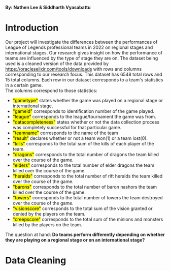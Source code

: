 **By: Nathen Lee & Siddharth Vyasabattu**
# Introduction
Our project will investigate the differences between the performances of League of Legends professional teams in 2022 on regional stages and international stages. Our research gives insight on how the performance of teams are influenced by the type of stage they are on. The dataset being used is a cleaned version of the data provided by https://oracleselixir.com/tools/downloads with rows and columns corresponding to our research focus. This dataset has 6548 total rows and 15 total columns. Each row in our dataset corresponds to a team's statistics in a certain game.  
The columns correspond to those statistics:
- <mark>"gametype"</mark> states whether the game was played on a regional stage or international stage. 
- <mark>"gameid"</mark> corresponds to identification number of the game played.
- <mark>"league"</mark> corresponds to the league/tournament the game was from.
- <mark>"datacompleteness"</mark> states whether or not the data collection process was completely successful for that particular game.
- <mark>"teamname"</mark> corresponds to the name of the team
- <mark>"result"</mark> declares whether or not a team won(1) or a team lost(0).
- <mark>"kills"</mark> corresponds to the total sum of the kills of each player of the team. 
- <mark>"dragons"</mark> corresponds to the total number of dragons the team killed over the course of the game.
- <mark>"elders"</mark> corresponds to the total number of elder dragons the team killed over the course of the game.
- <mark>"heralds"</mark> corresponds to the total number of rift heralds the team killed over the course of the game.
- <mark>"barons"</mark> corresponds to the total number of baron nashors the team killed over the course of the game.
- <mark>"towers"</mark> corresponds to the total number of towers the team destroyed over the course of the game.
- <mark>"visionscore"</mark> corresponds to the total sum of the vision granted or denied by the players on the team. 
- <mark>"creepscore"</mark> corresponds to the total sum of the minions and monsters killed by the players on the team.

The question at hand: **Do teams perform differently depending on whether they are playing on a regional stage or on an international stage?**

# Data Cleaning 
